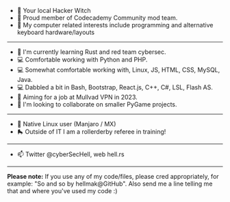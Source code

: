 - 🔮 Your local Hacker Witch 
- 📎 Proud member of Codecademy Community mod team.
- 👀 My computer related interests include programming and alternative keyboard hardware/layouts

--------

- 🌱 I'm currently learning Rust and red team cybersec.
- 💻 Comfortable working with Python and PHP.  
- 💻 Somewhat comfortable working with, Linux, JS, HTML, CSS, MySQL, Java.
- 💻 Dabbled a bit in Bash, Bootstrap, React.js, C++, C#, LSL, Flash AS.
- 🌱 Aiming for a job at Mullvad VPN in 2023.
- 💞️ I'm looking to collaborate on smaller PyGame projects.

--------

- 🐧 Native Linux user (Manjaro / MX)
- 🛼 Outside of IT I am a rollerderby referee in training!

--------

- 📫 Twitter @cyberSecHell, web hell.rs 

--------

**Please note:** If you use any of my code/files, please cred appropriately, for example: "So and so by hellmak@GitHub". Also send me a line telling me that and where you've used my code :) 

<!---
hellmak/hellmak is a ✨ special ✨ repository because its 'README.md' (this file) appears on your GitHub profile.
You can click the Preview link to take a look at your changes.
--->
